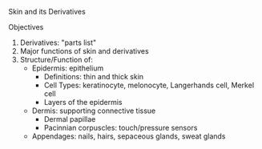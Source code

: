 Skin and its Derivatives

Objectives

1. Derivatives: "parts list"  
2. Major functions of skin and derivatives  
3. Structure/Function of:
    + Epidermis: epithelium
        - Definitions: thin and thick skin
        - Cell Types: keratinocyte, melonocyte, Langerhands cell, Merkel cell
        - Layers of the epidermis
    + Dermis: supporting connective tissue
        - Dermal papillae
        - Pacinnian corpuscles: touch/pressure sensors
    + Appendages: nails, hairs, sepaceous glands, sweat glands
